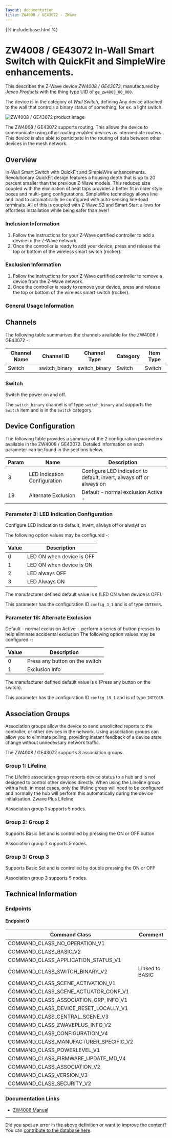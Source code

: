 ```yaml
---
layout: documentation
title: ZW4008 / GE43072 - ZWave
---
```


{% include base.html %}

# ZW4008 / GE43072 In-Wall Smart Switch with QuickFit and SimpleWire enhancements.
This describes the Z-Wave device *ZW4008 / GE43072*, manufactured by *Jasco Products* with the thing type UID of ```ge_zw4008_00_000```.

The device is in the category of *Wall Switch*, defining Any device attached to the wall that controls a binary status of something, for ex. a light switch.

![ZW4008 / GE43072 product image](https://opensmarthouse.org/zwavedatabase/1155/image/)


The ZW4008 / GE43072 supports routing. This allows the device to communicate using other routing enabled devices as intermediate routers.  This device is also able to participate in the routing of data between other devices in the mesh network.

## Overview

In-Wall Smart Switch with QuickFit and SimpleWire enhancements. Revolutionary QuickFit design features a housing depth that is up to 20 percent smaller than the previous Z-Wave models. This reduced size coupled with the elimination of heat taps provides a better fit in older style boxes and multi-gang configurations. SimpleWire technology allows line and load to automatically be configured with auto-sensing line-load terminals. All of this is coupled with Z-Wave S2 and Smart Start allows for effortless installation while being safer than ever!

### Inclusion Information

  1. Follow the instructions for your Z-Wave certified controller to add a device to the Z-Wave network.
  2. Once the controller is ready to add your device, press and release the top or bottom of the wireless smart switch (rocker).

### Exclusion Information

  1. Follow the instructions for your Z-Wave certified controller to remove a device from the Z-Wave network.
  2. Once the controller is ready to remove your device, press and release the top or bottom of the wireless smart switch (rocker).

### General Usage Information



## Channels

The following table summarises the channels available for the ZW4008 / GE43072 -:

| Channel Name | Channel ID | Channel Type | Category | Item Type |
|--------------|------------|--------------|----------|-----------|
| Switch | switch_binary | switch_binary | Switch | Switch | 

### Switch
Switch the power on and off.

The ```switch_binary``` channel is of type ```switch_binary``` and supports the ```Switch``` item and is in the ```Switch``` category.



## Device Configuration

The following table provides a summary of the 2 configuration parameters available in the ZW4008 / GE43072.
Detailed information on each parameter can be found in the sections below.

| Param | Name  | Description |
|-------|-------|-------------|
| 3 | LED Indication Configuration | Configure LED indication to default, invert, always off or always on |
| 19 | Alternate Exclusion | Default - normal exclusion Active - |

### Parameter 3: LED Indication Configuration

Configure LED indication to default, invert, always off or always on

The following option values may be configured -:

| Value  | Description |
|--------|-------------|
| 0 | LED ON when device is OFF |
| 1 | LED ON when device is ON |
| 2 | LED always OFF |
| 3 | LED Always ON |

The manufacturer defined default value is ```0``` (LED ON when device is OFF).

This parameter has the configuration ID ```config_3_1``` and is of type ```INTEGER```.


### Parameter 19: Alternate Exclusion

Default - normal exclusion Active -
 perform a series of button presses to help eliminate accidental exclusion
The following option values may be configured -:

| Value  | Description |
|--------|-------------|
| 0 | Press any button on the switch |
| 1 | Exclusion Info |

The manufacturer defined default value is ```0``` (Press any button on the switch).

This parameter has the configuration ID ```config_19_1``` and is of type ```INTEGER```.


## Association Groups

Association groups allow the device to send unsolicited reports to the controller, or other devices in the network. Using association groups can allow you to eliminate polling, providing instant feedback of a device state change without unnecessary network traffic.

The ZW4008 / GE43072 supports 3 association groups.

### Group 1: Lifeline

The Lifeline association group reports device status to a hub and is not designed to control other devices directly. When using the Lineline group with a hub, in most cases, only the lifeline group will need to be configured and normally the hub will perform this automatically during the device initialisation.
Zwave Plus Lifeline

Association group 1 supports 5 nodes.

### Group 2: Group 2

Supports Basic Set and is controlled by pressing the ON or OFF button

Association group 2 supports 5 nodes.

### Group 3: Group 3

Supports Basic Set and is controlled by double pressing the ON or OFF

Association group 3 supports 5 nodes.

## Technical Information

### Endpoints

#### Endpoint 0

| Command Class | Comment |
|---------------|---------|
| COMMAND_CLASS_NO_OPERATION_V1| |
| COMMAND_CLASS_BASIC_V2| |
| COMMAND_CLASS_APPLICATION_STATUS_V1| |
| COMMAND_CLASS_SWITCH_BINARY_V2| Linked to BASIC|
| COMMAND_CLASS_SCENE_ACTIVATION_V1| |
| COMMAND_CLASS_SCENE_ACTUATOR_CONF_V1| |
| COMMAND_CLASS_ASSOCIATION_GRP_INFO_V1| |
| COMMAND_CLASS_DEVICE_RESET_LOCALLY_V1| |
| COMMAND_CLASS_CENTRAL_SCENE_V3| |
| COMMAND_CLASS_ZWAVEPLUS_INFO_V2| |
| COMMAND_CLASS_CONFIGURATION_V4| |
| COMMAND_CLASS_MANUFACTURER_SPECIFIC_V2| |
| COMMAND_CLASS_POWERLEVEL_V1| |
| COMMAND_CLASS_FIRMWARE_UPDATE_MD_V4| |
| COMMAND_CLASS_ASSOCIATION_V2| |
| COMMAND_CLASS_VERSION_V3| |
| COMMAND_CLASS_SECURITY_V2| |

### Documentation Links

* [ZW4008 Manual](https://opensmarthouse.org/zwavedatabase/1155/reference/B1YLc65eVlS.pdf)

---

Did you spot an error in the above definition or want to improve the content?
You can [contribute to the database here](https://opensmarthouse.org/zwavedatabase/1155).

